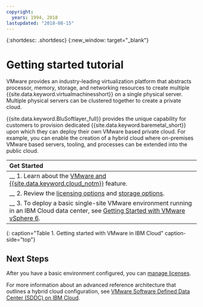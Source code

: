 ```yaml
---
copyright:
  years: 1994, 2018
lastupdated: "2018-08-15"
---
```


{:shortdesc: .shortdesc}
{:new_window: target="_blank"}

# Getting started tutorial

VMware provides an industry-leading virtualization platform that abstracts processor, memory, storage, and networking resources to create multiple {{site.data.keyword.virtualmachinesshort}} on a single physical server. Multiple physical servers can be clustered together to create a private cloud.

{{site.data.keyword.BluSoftlayer_full}} provides the unique capability for customers to provision dedicated {{site.data.keyword.baremetal_short}} upon which they can deploy their own VMware based private cloud. For example, you can enable the creation of a hybrid cloud where on-premises VMware based servers, tooling, and processes can be extended into the public cloud. 

| Get Started       |
|:------------------|
| __ 1. Learn about the [VMware and {{site.data.keyword.cloud_notm}}](/docs/infrastructure/vmware/vmware-6-topic-description.html) feature. |
| __ 2. Review the [licensing options](/docs/infrastructure/vmware/vmware-vsphere-6.html) and [storage options](/docs/infrastructure/vmware/select-storage-option-use-vmware.html).|
| __ 3. To deploy a basic single-site VMware environment running in an IBM Cloud data center, see [Getting Started with VMware vSphere 6](/docs/infrastructure/vmware/vmware-vsphere-6-getting-started.html). |
{: caption="Table 1. Getting started with VMware in IBM Cloud" caption-side="top"} 

## Next Steps

After you have a basic environment configured, you can [manage licenses](/docs/infrastructure/vmware/manage-vmware-licenses.html).

For more information about an advanced reference architecture that outlines a hybrid cloud configuration, see [VMware Software Defined Data Center (SDDC) on IBM Cloud](/docs/infrastructure/vmware/vmware-sddc-ibm-cloud.html).
